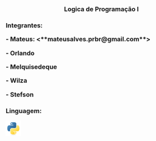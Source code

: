 <h3 align="center">Logica de Programação I
<h3 align="left">Integrantes:
<p align="left">
<p align="left">
-  Mateus: <**mateusalves.prbr@gmail.com**>
<p align="left">
-  Orlando
<p align="left">
-  Melquisedeque
<p align="left">
-  Wilza
<p align="left">
-  Stefson

<p align="left">
</p>

<h3 align="left">Linguagem:
<p align="left"> <a href="https://www.python.org" target="_blank" rel="noreferrer"> <img src="https://raw.githubusercontent.com/devicons/devicon/master/icons/python/python-original.svg" alt="python" width="40" height="40"/> </a> </p>
